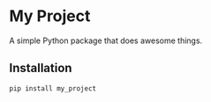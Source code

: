 # My Project

A simple Python package that does awesome things.

## Installation

```bash
pip install my_project
